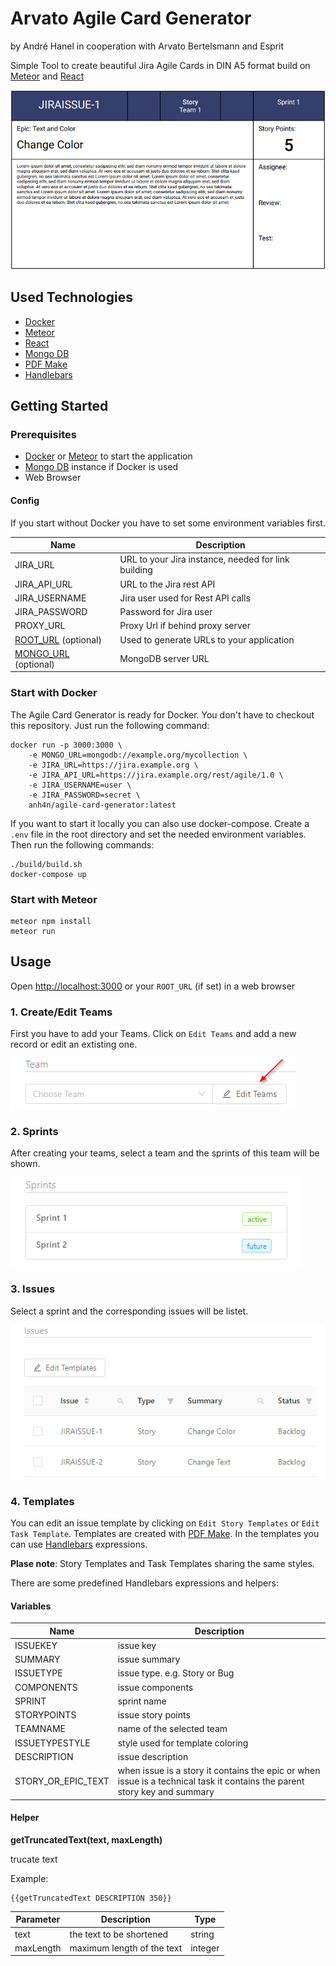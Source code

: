 # Arvato Agile Card Generator #
by André Hanel
in cooperation with Arvato Bertelsmann and Esprit

Simple Tool to create beautiful Jira Agile Cards in DIN A5 format build on [Meteor](https://www.meteor.com/) and [React](https://reactjs.org/)

![Issue Example](docs/images/issue.png)

## Used Technologies

- [Docker](https://www.docker.com/)
- [Meteor](https://www.meteor.com/)
- [React](https://reactjs.org/)
- [Mongo DB](https://www.mongodb.com)
- [PDF Make](http://pdfmake.org)
- [Handlebars](https://handlebarsjs.com/)

## Getting Started

### Prerequisites

- [Docker](https://www.docker.com/) or [Meteor](https://www.meteor.com/) to start the application
- [Mongo DB](https://www.mongodb.com) instance if Docker is used
- Web Browser

#### Config

If you start without Docker you have to set some environment variables first.

| Name          | Description                                            |
| ------------- | ------------------------------------------------------ |
| JIRA_URL      | URL to your Jira instance, needed for link building    |
| JIRA_API_URL  | URL to the Jira rest API                               |
| JIRA_USERNAME | Jira user used for Rest API calls                      |
| JIRA_PASSWORD | Password for Jira user                                 |
| PROXY_URL     | Proxy Url if behind proxy server
| [ROOT_URL](https://docs.meteor.com/environment-variables.html#ROOT-URL) (optional)    | Used to generate URLs to your application |
| [MONGO_URL](https://docs.meteor.com/environment-variables.html#MONGO-URL) (optional)  | MongoDB server URL                        |

### Start with Docker

The Agile Card Generator is ready for Docker.
You don't have to checkout this repository.
Just run the following command:

    docker run -p 3000:3000 \
        -e MONGO_URL=mongodb://example.org/mycollection \
        -e JIRA_URL=https://jira.example.org \
        -e JIRA_API_URL=https://jira.example.org/rest/agile/1.0 \
        -e JIRA_USERNAME=user \
        -e JIRA_PASSWORD=secret \
        anh4n/agile-card-generator:latest

If you want to start it locally you can also use docker-compose.
Create a `.env` file in the root directory and set the needed environment variables.
Then run the following commands:

    ./build/build.sh
    docker-compose up

### Start with Meteor

    meteor npm install
    meteor run

## Usage ##

Open [http://localhost:3000](http://localhost:3000) or your `ROOT_URL` (if set) in a web browser

### 1. Create/Edit Teams

First you have to add your Teams. Click on `Edit Teams` and add a new record or edit an extisting one.

![Edit Teams](docs/images/edit-teams.png)

### 2. Sprints

After creating your teams, select a team and the sprints of this team will be shown.

![Sprints](docs/images/sprints.png)

### 3. Issues

Select a sprint and the corresponding issues will be listet.

![Issues](docs/images/issues.png)

### 4. Templates ###

You can edit an issue template by clicking on `Edit Story Templates` or `Edit Task Template`.
Templates are created with [PDF Make](https://pdfmake.github.io/docs/).
In the templates you can use [Handlebars](https://handlebarsjs.com/) expressions.

**Plase note**: Story Templates and Task Templates sharing the same styles.

There are some predefined Handlebars expressions and helpers:

#### Variables

| Name               | Description                      |
| ------------------ | -------------------------------- |
| ISSUEKEY           | issue key                        |
| SUMMARY            | issue summary                    |
| ISSUETYPE          | issue type. e.g. Story or Bug    |
| COMPONENTS         | issue components                 |
| SPRINT             | sprint name                      |
| STORYPOINTS        | issue story points               |
| TEAMNAME           | name of the selected team        |
| ISSUETYPESTYLE     | style used for template coloring |
| DESCRIPTION        | issue description                |
| STORY_OR_EPIC_TEXT | when issue is a story it contains the epic or when issue is a technical task it contains the parent story key and summary|

#### Helper

**getTruncatedText(text, maxLength)**

trucate text

Example:

    {{getTruncatedText DESCRIPTION 350}}

| Parameter  | Description                | Type    |
| ---------- | -------------------------- | ------- |
| text       | the text to be shortened   | string  |
| maxLength  | maximum length of the text | integer |
